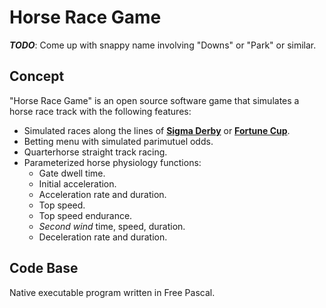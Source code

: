 # Horse Race Game


**_TODO_**: Come up with snappy name involving "Downs" or "Park" or similar.

## Concept

"Horse Race Game" is an open source software game that simulates a horse race track with the following features:

- Simulated races along the lines of **[Sigma Derby](http://www.frontdesktip.com/1171/get-know-sigma-derby-gone/)** or **[Fortune Cup](http://www.frontdesktip.com/1418/fortune-cup-modernizes-horse-racing-games-casinos/)**.
- Betting menu with simulated parimutuel odds.
- Quarterhorse straight track racing.
- Parameterized horse physiology functions:
  - Gate dwell time.
  - Initial acceleration.
  - Acceleration rate and duration.
  - Top speed.
  - Top speed endurance.
  - _Second wind_ time, speed, duration.
  - Deceleration rate and duration.

## Code Base

Native executable program written in Free Pascal.


